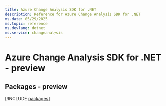 ```yaml
---
title: Azure Change Analysis SDK for .NET
description: Reference for Azure Change Analysis SDK for .NET
ms.date: 05/29/2025
ms.topic: reference
ms.devlang: dotnet
ms.service: changeanalysis
---
```

# Azure Change Analysis SDK for .NET - preview
## Packages - preview
[!INCLUDE [packages](change-analysis-index.md)]